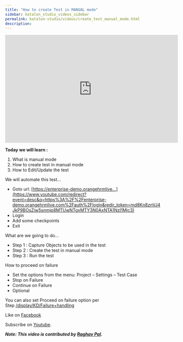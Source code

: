 ```yaml
---
title: "How to create Test in MANUAL mode"
sidebar: katalon_studio_videos_sidebar
permalink: katalon-studio/videos/create_test_manual_mode.html
description:
---
```

<iframe src="https://www.youtube.com/embed/L2jPhCkozxU?autoplay=1" width="560" height="349" frameborder="0" allowfullscreen="allowfullscreen">&nbsp;</iframe>

**Today we will learn :**

1.  What is manual mode
2.  How to create test in manual mode
3.  How to Edit/Update the test

We will automate this test…

*   Goto url: [https://enterprise-demo.orangehrmlive…](https://www.youtube.com/redirect?event=desc&q=https%3A%2F%2Fenterprise-demo.orangehrmlive.com%2Fauth%2Flogin&redir_token=md8Kn8znVJ4JkP9BOsZiw5snmjp8MTUwNTgxMTY3N0AxNTA1NzI1Mjc3)
*   Login
*   Add some checkpoints
*   Exit

What are we going to do…

*   Step 1 : Capture Objects to be used in the test
*   Step 2 : Create the test in manual mode
*   Step 3 : Run the test

How to proceed on failure

*   Set the options from the menu: Project – Settings – Test Case
*   Stop on Failure
*   Continue on Failure
*   Optional

You can also set Proceed on failure option per Step [/display/KD/Failure+handling](https://docs.katalon.com/katalon-studio/docs/failure-handling.html)

Like on [Facebook](https://www.facebook.com/automationstepbystep/) 

Subscribe on [Youtube](https://www.youtube.com/channel/UCTt7pyY-o0eltq14glaG5dg).

**_Note: This video is contributed by [Raghav Pal](https://www.youtube.com/channel/UCTt7pyY-o0eltq14glaG5dg)._**